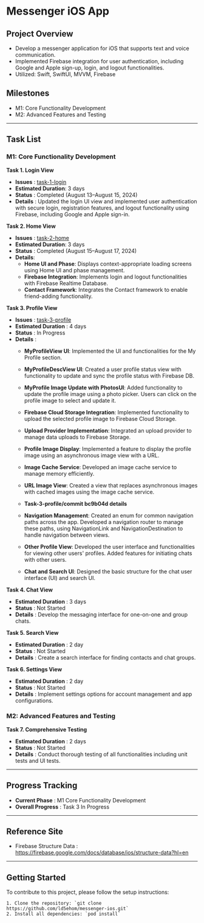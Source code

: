 # Messenger iOS App

## Project Overview
- Develop a messenger application for iOS that supports text and voice communication.
- Implemented Firebase integration for user authentication, including Google and Apple sign-up, login, and logout functionalities.
- Utilized: Swift, SwiftUI, MVVM, Firebase


## Milestones
- M1: Core Functionality Development
- M2: Advanced Features and Testing

-----

## Task List
### M1: Core Functionality Development

**Task 1. Login View**
   - **Issues** : [task-1-login](https://github.com/ld5ehom/messenger-ios/tree/task-1-login)
   - **Estimated Duration**: 3 days
   - **Status** : Completed (August 13–August 15, 2024)
   - **Details** : Updated the login UI view and implemented user authentication with secure login, registration features, and logout functionality using Firebase, including Google and Apple sign-in.

   
**Task 2. Home View**
   - **Issues** : [task-2-home](https://github.com/ld5ehom/messenger-ios/tree/task-2-home)
   - **Estimated Duration**: 3 days
   - **Status** : Completed (August 15–August 17, 2024)
   - **Details**:  
     - **Home UI and Phase**: Displays context-appropriate loading screens using Home UI and phase management.  
     - **Firebase Integration**: Implements login and logout functionalities with Firebase Realtime Database.  
     - **Contact Framework**: Integrates the Contact framework to enable friend-adding functionality.


**Task 3. Profile View**
   - **Issues** : [task-3-profile](https://github.com/ld5ehom/messenger-ios/tree/task-3-profile)
   - **Estimated Duration** : 4 days
   - **Status** : In Progress 
   - **Details** : 
     - **MyProfileView UI**: Implemented the UI and functionalities for the My Profile section.
     - **MyProfileDescView UI**: Created a user profile status view with functionality to update and sync the profile status with Firebase DB.
     - **MyProfile Image Update with PhotosUI**: Added functionality to update the profile image using a photo picker. Users can click on the profile image to select and update it.
     - **Firebase Cloud Storage Integration**: Implemented functionality to upload the selected profile image to Firebase Cloud Storage.
     - **Upload Provider Implementation**: Integrated an upload provider to manage data uploads to Firebase Storage.
     - **Profile Image Display**: Implemented a feature to display the profile image using an asynchronous image view with a URL.
     - **Image Cache Service**: Developed an image cache service to manage memory efficiently.
     - **URL Image View**: Created a view that replaces asynchronous images with cached images using the image cache service.
     
     - **Task-3-profile/commit bc9b04d details**
     - **Navigation Management**: Created an enum for common navigation paths across the app. Developed a navigation router to manage these paths, using NavigationLink and NavigationDestination to handle navigation between views.     
     - **Other Profile View**: Developed the user interface and functionalities for viewing other users' profiles. Added features for initiating chats with other users.
     - **Chat and Search UI**: Designed the basic structure for the chat user interface (UI) and search UI.
 
 

**Task 4. Chat View**
   - **Estimated Duration** : 3 days
   - **Status** : Not Started
   - **Details** : Develop the messaging interface for one-on-one and group chats.


**Task 5. Search View**
   - **Estimated Duration** : 2 day
   - **Status** : Not Started
   - **Details** : Create a search interface for finding contacts and chat groups.


**Task 6. Settings View**
   - **Estimated Duration** : 2 day
   - **Status** : Not Started
   - **Details** : Implement settings options for account management and app configurations.


### M2: Advanced Features and Testing

**Task 7. Comprehensive Testing**
   - **Estimated Duration** : 2 days
   - **Status** : Not Started
   - **Details** : Conduct thorough testing of all functionalities including unit tests and UI tests.


-----
## Progress Tracking

- **Current Phase** : M1 Core Functionality Development
- **Overall Progress** : Task 3 In Progress

-----
## Reference Site
- Firebase Structure Data : https://firebase.google.com/docs/database/ios/structure-data?hl=en

-----
## Getting Started
To contribute to this project, please follow the setup instructions:
```angular2html
1. Clone the repository: `git clone https://github.com/ld5ehom/messenger-ios.git`
2. Install all dependencies: `pod install`
```
